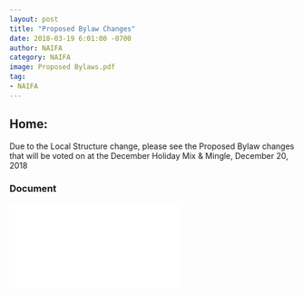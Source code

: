 ```yaml
---
layout: post
title: "Proposed Bylaw Changes"
date: 2018-03-19 6:01:00 -0700
author: NAIFA
category: NAIFA
image: Proposed Bylaws.pdf
tag:
- NAIFA
---
```


## Home:
Due to the Local Structure change, please see the Proposed Bylaw changes that will be voted on at the December Holiday Mix & Mingle, December 20, 2018
### Document
![PDF Document](/images/posts/Proposed%20Bylaws.pdf)
